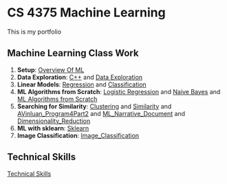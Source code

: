 # CS 4375 Machine Learning
This is my portfolio
## Machine Learning Class Work
1. **Setup**: [Overview Of ML](https://github.com/yanshiyou123/Machine-Learning/blob/main/Overview%20of%20ML.pdf)
2. **Data Exploration**: [C++](https://github.com/yanshiyou123/Machine-Learning/blob/main/C%2B%2B%20Data%20Exploration.cpp) and [Data Exploration](https://github.com/yanshiyou123/Machine-Learning/blob/main/C%2B%2B%20Data%20Exploration.pdf)
3. **Linear Models**: [Regression](https://github.com/yanshiyou123/Machine-Learning/blob/main/Regression.pdf) and [Classification](https://github.com/yanshiyou123/Machine-Learning/blob/main/Classification.pdf)
4. **ML Algorithms from Scratch**: [Logistic Regression](https://github.com/yanshiyou123/Machine-Learning/blob/main/Logistic%20Regression.cpp) and [Naive Bayes](https://github.com/yanshiyou123/Machine-Learning/blob/main/Naive%20Bayes.cpp) and [ML Algorithms from Scratch](https://github.com/yanshiyou123/Machine-Learning/blob/main/ML%20Algorithms%20from%20Scratch.pdf)
5. **Searching for Similarity**: [Clustering](https://github.com/yanshiyou123/Machine-Learning/blob/main/Clustering.pdf) and [Similarity](https://github.com/yanshiyou123/Machine-Learning/blob/main/Similarity.pdf) and [AVinluan_Program4Part2](https://github.com/yanshiyou123/Machine-Learning/blob/main/AVinluan_Program4Part2.pdf) and [ML_Narrative_Document](https://github.com/yanshiyou123/Machine-Learning/blob/main/ML_Narrative_Document.pdf) and [Dimensionality_Reduction](https://github.com/yanshiyou123/Machine-Learning/blob/main/Dimensionality_Reduction.pdf)
6. **ML with sklearn**: [Sklearn](https://github.com/yanshiyou123/Machine-Learning/blob/main/ML_with_sklearn.pdf)
7. **Image Classification**: [Image_Classification](https://github.com/yanshiyou123/Machine-Learning/blob/main/Image%20Classification.pdf)
## Technical Skills
[Technical Skills](https://github.com/yanshiyou123/Machine-Learning/blob/main/Technical%20Skills.pdf)
